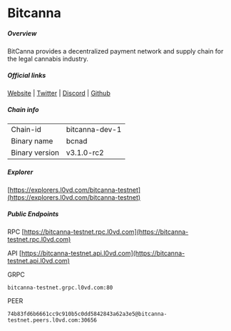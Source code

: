 # Bitcanna


##### Overview
BitCanna provides a decentralized payment network and supply chain for the legal cannabis industry.


##### Official links
[Website](https://www.bitcanna.io/) | [Twitter](https://twitter.com/BitcannaGlobal) | [Discord](https://discord.gg/97wUcHqxxE) | [Github](https://github.com/BitCannaGlobal)

##### Chain info

|  |  |
| ------ | ------ |
| Chain-id | bitcanna-dev-1 |
| Binary name | bcnad |
| Binary version | v3.1.0-rc2 |

##### Explorer
[https://explorers.l0vd.com/bitcanna-testnet](https://explorers.l0vd.com/bitcanna-testnet)

##### Public Endpoints
RPC
[https://bitcanna-testnet.rpc.l0vd.com](https://bitcanna-testnet.rpc.l0vd.com)

API
[https://bitcanna-testnet.api.l0vd.com](https://bitcanna-testnet.api.l0vd.com)

GRPC
```
bitcanna-testnet.grpc.l0vd.com:80
```

PEER
```
74b83fd6b6661cc9c910b5c0dd5842843a62a3e5@bitcanna-testnet.peers.l0vd.com:30656
```
